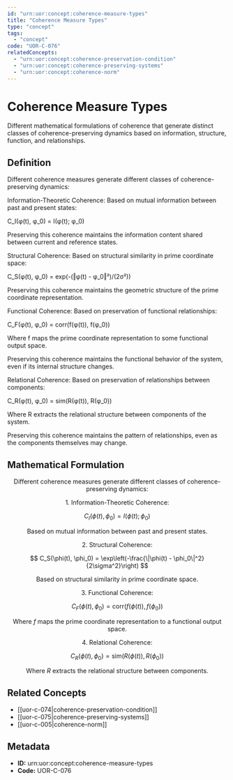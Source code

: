 ```yaml
---
id: "urn:uor:concept:coherence-measure-types"
title: "Coherence Measure Types"
type: "concept"
tags:
  - "concept"
code: "UOR-C-076"
relatedConcepts:
  - "urn:uor:concept:coherence-preservation-condition"
  - "urn:uor:concept:coherence-preserving-systems"
  - "urn:uor:concept:coherence-norm"
---
```


# Coherence Measure Types

Different mathematical formulations of coherence that generate distinct classes of coherence-preserving dynamics based on information, structure, function, and relationships.

## Definition

Different coherence measures generate different classes of coherence-preserving dynamics:

Information-Theoretic Coherence: Based on mutual information between past and present states:

C_I(φ(t), φ_0) = I(φ(t); φ_0)

Preserving this coherence maintains the information content shared between current and reference states.

Structural Coherence: Based on structural similarity in prime coordinate space:

C_S(φ(t), φ_0) = exp(-(‖φ(t) - φ_0‖²)/(2σ²))

Preserving this coherence maintains the geometric structure of the prime coordinate representation.

Functional Coherence: Based on preservation of functional relationships:

C_F(φ(t), φ_0) = corr(f(φ(t)), f(φ_0))

Where f maps the prime coordinate representation to some functional output space.

Preserving this coherence maintains the functional behavior of the system, even if its internal structure changes.

Relational Coherence: Based on preservation of relationships between components:

C_R(φ(t), φ_0) = sim(R(φ(t)), R(φ_0))

Where R extracts the relational structure between components of the system.

Preserving this coherence maintains the pattern of relationships, even as the components themselves may change.

## Mathematical Formulation

$$
\text{Different coherence measures generate different classes of coherence-preserving dynamics:}
$$

$$
\text{1. Information-Theoretic Coherence:}
$$

$$
C_I(\phi(t), \phi_0) = I(\phi(t); \phi_0)
$$

$$
\text{   Based on mutual information between past and present states.}
$$

$$
\text{2. Structural Coherence:}
$$

$$
C_S(\phi(t), \phi_0) = \exp\left(-\frac{\|\phi(t) - \phi_0\|^2}{2\sigma^2}\right)
$$

$$
\text{   Based on structural similarity in prime coordinate space.}
$$

$$
\text{3. Functional Coherence:}
$$

$$
C_F(\phi(t), \phi_0) = \text{corr}(f(\phi(t)), f(\phi_0))
$$

$$
\text{   Where } f \text{ maps the prime coordinate representation to a functional output space.}
$$

$$
\text{4. Relational Coherence:}
$$

$$
C_R(\phi(t), \phi_0) = \text{sim}(R(\phi(t)), R(\phi_0))
$$

$$
\text{   Where } R \text{ extracts the relational structure between components.}
$$

## Related Concepts

- [[uor-c-074|coherence-preservation-condition]]
- [[uor-c-075|coherence-preserving-systems]]
- [[uor-c-005|coherence-norm]]

## Metadata

- **ID:** urn:uor:concept:coherence-measure-types
- **Code:** UOR-C-076
